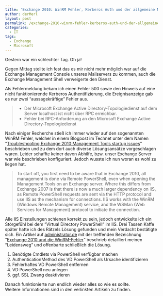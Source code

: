 ```yaml
---
title: 'Exchange 2010: WinRM Fehler, Kerberos Auth und der allgemeine MS Wahnsinn'
author: derMerl
layout: post
permalink: /exchange-2010-winrm-fehler-kerberos-auth-und-der-allgemeine-ms-wahnsinn/
categories:
  - IT
tags:
  - Exchange
  - Microsoft
---
```

Gestern war ein schlechter Tag. Oh ja!

Gegen Mittag stellte ich fest das es mir nicht mehr möglich war auf die Exchange Management Console unseres Mailservers zu kommen, auch die Exchange Management Shell verweigerte den Dienst.

Als Fehlermeldung bekam ich einen Fehler 500 sowie den Hinweis auf eine nicht funktionierende Kerberos Authentifizierung, die Ereignisanzeige gab es nur zwei &#8220;aussagekräftige&#8221; Fehler aus.

> *   Der Microsoft Exchange Active Directory-Topologiedienst auf dem Server localhost ist nicht über RPC erreichbar.
> *   Fehler bei RPC-Anforderung an den Microsoft Exchange Active Directory-Topologiedienst

Nach einiger Recherche stieß ich immer wieder auf den sogenannten WinRM Fehler, welcher in einem Blogpost im Technet unter dem Namen &#8220;<a href="http://blogs.technet.com/b/exchange/archive/2010/02/04/3409289.aspx" target="_blank">Troubleshooting Exchange 2010 Management Tools startup issues</a>&#8221; beschrieben und zu dem dort auch diverse Lösungsansätze vorgeschlagen waren. Leider schaffte keiner davon Abhilfe, bzw. unser Exchange Server war wie beschrieben konfiguriert. Jedoch wusste ich nun woran es wohl zu liegen hat.

> To start off, you first need to be aware that in Exchange 2010, all management is done via Remote PowerShell, even when opening the Management Tools on an Exchange server. Where this differs from Exchange 2007 is that there is now a much larger dependency on IIS, as Remote PowerShell requests are sent via the HTTP protocol and use IIS as the mechanism for connections. IIS works with the WinRM (Windows Remote Management) service, and the WSMan (Web Services for Management) protocol to initiate the connection.

Alle IIS Einstellungen schienen korrekt zu sein, jedoch entwickelte ich ein Störgefühl bei dem &#8220;Virtual Directory PowerShell&#8221; im IIS. Drei Tassen Kaffe später hatte ich des Rätzels Lösung gefunden und mein Verdacht bestätigte sich. Ein Artikel auf <a href="http://www.administrator.de" target="_blank">administrator.de</a> mit der treffenden Bezeichnung &#8220;<a href="http://www.administrator.de/wissen/exchange-2010-und-die-winrm-fehler-145070.html" target="_blank">Exchange 2010 und die WinRM-Fehler</a>&#8221; beschrieb detailliert meinen &#8220;Leidensweg&#8221; und offenbarte schließlich die Lösung.

1.  <span style="line-height: 13px;">Benötigte Cmdlets via PowerShell verfügbar machen</span>
2.  AuthenticationMethod des VD PowerShell als Ursache identifizieren
3.  Fehlerhaftes VD PowerShell entfernen
4.  VD PowerShell neu anlegen
5.  ggf. SSL Zwang deaktivieren

Danach funktionierte nun endlich wieder alles so wie es sollte. Weitere Informationen sind in den verlinkten Artikeln zu finden.